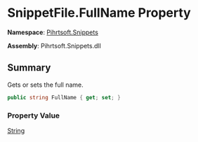 # SnippetFile\.FullName Property

**Namespace**: [Pihrtsoft.Snippets](../../README.md)

**Assembly**: Pihrtsoft\.Snippets\.dll

## Summary

Gets or sets the full name\.

```csharp
public string FullName { get; set; }
```

### Property Value

[String](https://docs.microsoft.com/en-us/dotnet/api/system.string)

